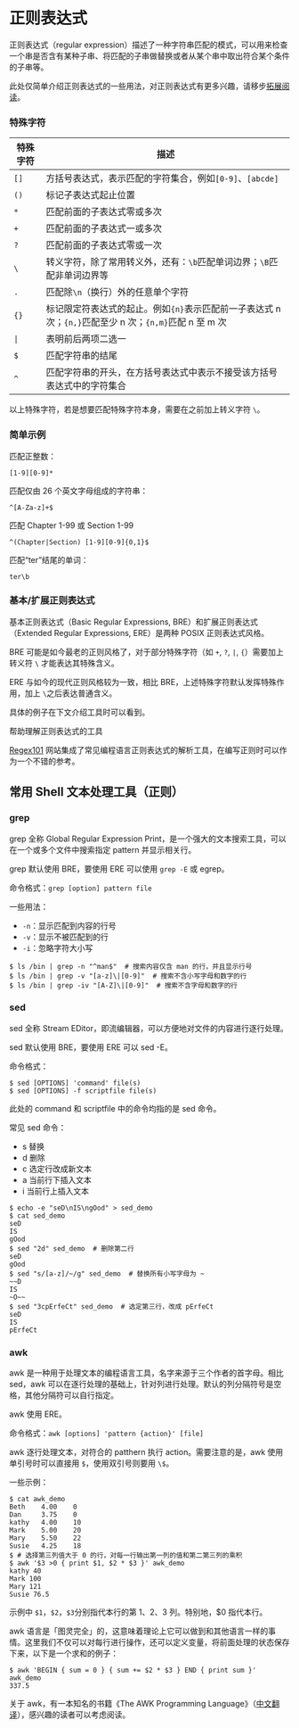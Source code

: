 # 正则表达式

正则表达式（regular expression）描述了一种字符串匹配的模式，可以用来检查一个串是否含有某种子串、将匹配的子串做替换或者从某个串中取出符合某个条件的子串等。

此处仅简单介绍正则表达式的一些用法，对正则表达式有更多兴趣，请移步[拓展阅读](https://101.lug.ustc.edu.cn/Ch09/supplement/)。

### 特殊字符

|特殊字符|描述|
| ----------| --------------------------------------------------------------------------------------------|
|​`[]`​|方括号表达式，表示匹配的字符集合，例如`[0-9]`​、`[abcde]`​|
|​`()`​|标记子表达式起止位置|
|​`*`​|匹配前面的子表达式零或多次|
|​`+`​|匹配前面的子表达式一或多次|
|​`?`​|匹配前面的子表达式零或一次|
|​`\`​|转义字符，除了常用转义外，还有：`\b`​匹配单词边界；`\B`​匹配非单词边界等|
|​`.`​|匹配除`\n`​（换行）外的任意单个字符|
|​`{}`​|标记限定符表达式的起止。例如`{n}`​表示匹配前一子表达式 n 次；`{n,}`​匹配至少 n 次；`{n,m}`​匹配 n 至 m 次|
|​`\|`​|表明前后两项二选一|
|​`$`​|匹配字符串的结尾|
|​`^`​|匹配字符串的开头，在方括号表达式中表示不接受该方括号表达式中的字符集合|

以上特殊字符，若是想要匹配特殊字符本身，需要在之前加上转义字符 `\`​。

### 简单示例

匹配正整数：

```
[1-9][0-9]*
```

匹配仅由 26 个英文字母组成的字符串：

```
^[A-Za-z]+$
```

匹配 Chapter 1-99 或 Section 1-99

```
^(Chapter|Section) [1-9][0-9]{0,1}$
```

匹配“ter”结尾的单词：

```
ter\b
```

### 基本/扩展正则表达式

基本正则表达式（Basic Regular Expressions, BRE）和扩展正则表达式（Extended Regular Expressions, ERE）是两种 POSIX 正则表达式风格。

BRE 可能是如今最老的正则风格了，对于部分特殊字符（如 `+`​, `?`​, `|`​, `{`​）需要加上转义符 `\`​ 才能表达其特殊含义。

ERE 与如今的现代正则风格较为一致，相比 BRE，上述特殊字符默认发挥特殊作用，加上 `\`​ 之后表达普通含义。

具体的例子在下文介绍工具时可以看到。

帮助理解正则表达式的工具

[Regex101](https://regex101.com/) 网站集成了常见编程语言正则表达式的解析工具，在编写正则时可以作为一个不错的参考。

## 常用 Shell 文本处理工具（正则）

### grep

grep 全称 Global Regular Expression Print，是一个强大的文本搜索工具，可以在一个或多个文件中搜索指定 pattern 并显示相关行。

grep 默认使用 BRE，要使用 ERE 可以使用 `grep -E`​ 或 egrep。

命令格式：`grep [option] pattern file`​

一些用法：

* ​`-n`​：显示匹配到内容的行号
* ​`-v`​：显示不被匹配到的行
* ​`-i`​：忽略字符大小写

```
$ ls /bin | grep -n "^man$"  # 搜索内容仅含 man 的行，并且显示行号
$ ls /bin | grep -v "[a-z]\|[0-9]"  # 搜索不含小写字母和数字的行
$ ls /bin | grep -iv "[A-Z]\|[0-9]"  # 搜索不含字母和数字的行
```

### sed

sed 全称 Stream EDitor，即流编辑器，可以方便地对文件的内容进行逐行处理。

sed 默认使用 BRE，要使用 ERE 可以 sed -E。

命令格式：

```
$ sed [OPTIONS] 'command' file(s)
$ sed [OPTIONS] -f scriptfile file(s)
```

此处的 command 和 scriptfile 中的命令均指的是 sed 命令。

常见 sed 命令：

* s 替换
* d 删除
* c 选定行改成新文本
* a 当前行下插入文本
* i 当前行上插入文本

```
$ echo -e "seD\nIS\ngOod" > sed_demo
$ cat sed_demo
seD
IS
gOod
$ sed "2d" sed_demo  # 删除第二行
seD
gOod
$ sed "s/[a-z]/~/g" sed_demo  # 替换所有小写字母为 ~
~~D
IS
~O~~
$ sed "3cpErfeCt" sed_demo  # 选定第三行，改成 pErfeCt
seD
IS
pErfeCt
```

### awk

awk 是一种用于处理文本的编程语言工具，名字来源于三个作者的首字母。相比 sed，awk 可以在逐行处理的基础上，针对列进行处理。默认的列分隔符号是空格，其他分隔符可以自行指定。

awk 使用 ERE。

命令格式：`awk [options] 'pattern {action}' [file]`​

awk 逐行处理文本，对符合的 patthern 执行 action。需要注意的是，awk 使用单引号时可以直接用 `$`​，使用双引号则要用 `\$`​。

一些示例：

```
$ cat awk_demo
Beth    4.00    0
Dan     3.75    0
kathy   4.00    10
Mark    5.00    20
Mary    5.50    22
Susie   4.25    18
$ # 选择第三列值大于 0 的行，对每一行输出第一列的值和第二第三列的乘积
$ awk '$3 >0 { print $1, $2 * $3 }' awk_demo
kathy 40
Mark 100
Mary 121
Susie 76.5
```

示例中 `$1`​，`$2`​，`$3`​ 分别指代本行的第 1、2、3 列。特别地，$0 指代本行。

awk 语言是「图灵完全」的，这意味着理论上它可以做到和其他语言一样的事情。这里我们不仅可以对每行进行操作，还可以定义变量，将前面处理的状态保存下来，以下是一个求和的例子：

```
$ awk 'BEGIN { sum = 0 } { sum += $2 * $3 } END { print sum }' awk_demo
337.5
```

关于 awk，有一本知名的书籍《The AWK Programming Language》（[中文翻译](https://github.com/wuzhouhui/awk)），感兴趣的读者可以考虑阅读。
